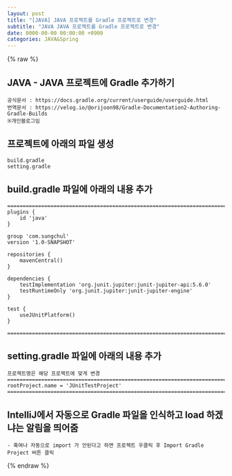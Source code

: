 ```yaml
---  
layout: post  
title: "[JAVA] JAVA 프로젝트를 Gradle 프로젝트로 변경"  
subtitle: "JAVA JAVA 프로젝트를 Gradle 프로젝트로 변경"  
date: 0000-00-00 00:00:00 +0900  
categories: JAVA&Spring  
---  
```

{% raw %}  
## JAVA - JAVA 프로젝트에 Gradle 추가하기  
  
	공식문서 : https://docs.gradle.org/current/userguide/userguide.html  
	번역문서 : https://velog.io/@orijoon98/Gradle-Documentation2-Authoring-Gradle-Builds  
	※개인블로그임  
  
## 프로젝트에 아래의 파일 생성  
	build.gradle  
	setting.gradle  
  
## build.gradle 파일에 아래의 내용 추가  
	======================================================================================================  
	plugins {  
		id 'java'  
	}  
  
	group 'com.sungchul'  
	version '1.0-SNAPSHOT'  
  
	repositories {  
		mavenCentral()  
	}  
  
	dependencies {  
		testImplementation 'org.junit.jupiter:junit-jupiter-api:5.6.0'  
		testRuntimeOnly 'org.junit.jupiter:junit-jupiter-engine'  
	}  
  
	test {  
		useJUnitPlatform()  
	}  
  
	======================================================================================================  
  
## setting.gradle 파일에 아래의 내용 추가  
	프로젝트명은 해당 프로젝트에 맞게 변경  
	======================================================================================================  
	rootProject.name = 'JUnitTestProject'  
	======================================================================================================  
  
## IntelliJ에서 자동으로 Gradle 파일을 인식하고 load 하겠냐는 알림을 띄어줌  
	- 혹여나 자동으로 import 가 안된다고 하면 프로젝트 우클릭 후 Import Gradle Project 버튼 클릭  
  
{% endraw %}
